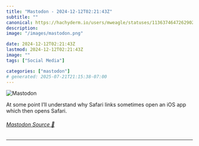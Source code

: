 ```yaml
---
title: "Mastodon - 2024-12-12T02:21:43Z"
subtitle: ""
canonical: https://hachyderm.io/users/mweagle/statuses/113637464726290262
description:
image: "/images/mastodon.png"

date: 2024-12-12T02:21:43Z
lastmod: 2024-12-12T02:21:43Z
image: ""
tags: ["Social Media"]

categories: ["mastodon"]
# generated: 2025-07-21T21:15:38-07:00
---
```

![Mastodon](/images/mastodon.png)

<p>At some point I’ll understand why Safari links sometimes open an iOS app which then opens Safari.</p>


###### [Mastodon Source 🐘](https://hachyderm.io/@mweagle/113637464726290262)

___
